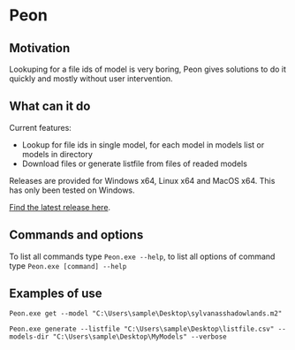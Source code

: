 # Peon
## Motivation
Lookuping for a file ids of model is very boring, Peon gives solutions to do it quickly and mostly without user intervention.

## What can it do
Current features:
- Lookup for file ids in single model, for each model in models list or models in directory 
- Download files or generate listfile from files of readed models

Releases are provided for Windows x64, Linux x64 and MacOS x64. This has only been tested on Windows.

[Find the latest release here](https://github.com/illunix/Peon/releases).

## Commands and options
To list all commands type ```Peon.exe --help```,
to list all options of command type ```Peon.exe [command] --help```

## Examples of use
```
Peon.exe get --model "C:\Users\sample\Desktop\sylvanasshadowlands.m2"
```
```
Peon.exe generate --listfile "C:\Users\sample\Desktop\listfile.csv" --models-dir "C:\Users\sample\Desktop\MyModels" --verbose
```